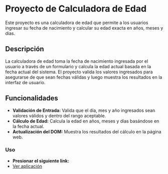 # Proyecto de Calculadora de Edad

Este proyecto es una calculadora de edad que permite a los usuarios ingresar su fecha de nacimiento y calcular su edad exacta en años, meses y días.

## Descripción

La calculadora de edad toma la fecha de nacimiento ingresada por el usuario a través de un formulario y calcula la edad actual basada en la fecha actual del sistema. El proyecto valida los valores ingresados para asegurarse de que sean fechas válidas y luego muestra los resultados en la interfaz de usuario.

## Funcionalidades

- **Validación de Entrada:** Valida que el día, mes y año ingresados sean valores válidos y dentro del rango aceptable.
- **Cálculo de Edad:** Calcula la edad en años, meses y días basándose en la fecha actual.
- **Actualización del DOM:** Muestra los resultados del cálculo en la página web.

### Uso

- **Presionar el siguiente link:**
- [Ver aplicación](https://carlosjairo.github.io/javascript-projects/01_AgeCalculator/)
